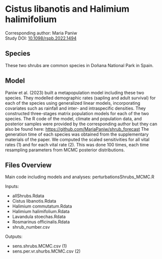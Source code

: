 
# Cistus libanotis and Halimium halimifolium

Corresponding author: Maria Paniw  
Study DOI: [10.1098/rspb.2022.1494](https://royalsocietypublishing.org/doi/10.1098/rspb.2022.1494)

## Species

These two shrubs are common species in Doñana National Park in Spain.

## Model
Paniw et al. (2023) built a metapopulation model including these two species. They modelled demographic rates (sapling and adult survival) for each of the species using generalized linear models, incorporating covariates such as rainfall and inter- and intraspecific densities.
They constructed three-stages matrix population models for each of the two species.
The R code of the model, climate and population data, and posterior samples were provided by the corresponding author but they can also be found here: https://github.com/MariaPaniw/shrub_forecast
The generation time of each species was obtained from the supplementary materials of the paper. We computed the scaled sensitivities for all vital rates (1) and for each vital rate (2). This was done 100 times, each time resampling parameters from MCMC posterior distributions.

## Files Overview

Main code including models and analyses: perturbationsShrubs_MCMC.R

Inputs:
- allShrubs.Rdata
- Cistus libanotis.Rdata
- Halimium commutatum.Rdata
- Halimium halimifolium.Rdata
- Lavandula stoechas.Rdata
- Rosmarinus officinalis.Rdata
- shrub_number.csv

Outputs:
- sens.shrubs.MCMC.csv (1)
- sens.per.vr.shurbs.MCMC.csv (2)
